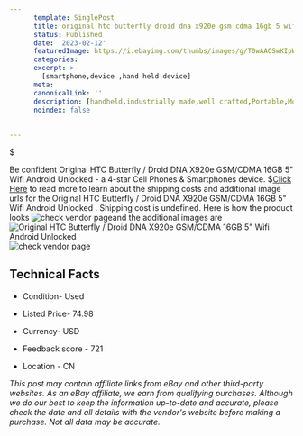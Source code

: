 ```yaml
---
      template: SinglePost
      title: original htc butterfly droid dna x920e gsm cdma 16gb 5 wifi android unlocked 
      status: Published
      date: '2023-02-12'
      featuredImage: https://i.ebayimg.com/thumbs/images/g/T0wAAOSwKIpWFTqa/s-l225.jpg
      categories: 
      excerpt: >-
        [smartphone,device ,hand held device]
      meta:
      canonicalLink: ''
      description: [handheld,industrially made,well crafted,Portable,Mobile,Compact,Convenient,Lightweight,Maneuverable,Man-portable,Miniature,Carriable,Hand-held,Light,Holdable,Transportable,Mobile device,Pocket-sized,On-the-go,Wireless,Cordless,Compact size,Convenient size, smartphone,device ,hand held device]
      noindex: false
      
        
---
```

$

Be confident Original HTC Butterfly / Droid DNA X920e GSM/CDMA 16GB 5" Wifi Android Unlocked  - a 4-star Cell Phones & Smartphones device.
$[Click Here](https://www.ebay.com/itm/274470361826?hash=item3fe7b55ae2%3Ag%3AT0wAAOSwKIpWFTqa&mkevt=1&mkcid=1&mkrid=711-53200-19255-0&campid=%253CePNCampaignId%253E&customid=%253CreferenceId%253E&toolid=10049) to read more to learn about the shipping costs and additional image urls for the Original HTC Butterfly / Droid DNA X920e GSM/CDMA 16GB 5" Wifi Android Unlocked . Shipping cost is undefined. Here is how the product looks ![check vendor page](https://i.ebayimg.com/thumbs/images/g/T0wAAOSwKIpWFTqa/s-l225.jpg)and the additional images are![Original HTC Butterfly / Droid DNA X920e GSM/CDMA 16GB 5" Wifi Android Unlocked ](https://i.ebayimg.com/images/g/T0wAAOSwKIpWFTqa/s-l640.jpg)![check vendor page](https://origin-galleryplus.ebayimg.com/ws/web/274470361826_2_0_1/225x225.jpg)



 ## Technical Facts 



     
      

 - Condition- Used 


      

 - Listed Price- 74.98 


      

 - Currency- USD 


      

 - Feedback score - 721 


      

 - Location - CN 


      
      

 *_This post may contain affiliate links from eBay and other third-party websites. As an eBay affiliate, we earn from qualifying purchases. Although we do our best to keep the information up-to-date and accurate, please check the date and all details with the vendor's website before making a purchase. Not all data may be accurate._*






